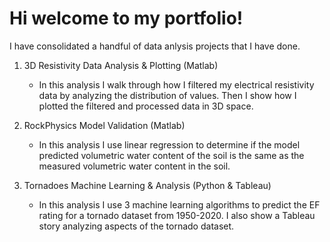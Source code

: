 # Hi welcome to my portfolio!

I have consolidated a handful of data anlysis projects that I have done. 

1. 3D Resistivity Data Analysis & Plotting (Matlab)
    - In this analysis I walk through how I filtered my electrical resistivity data by analyzing the distribution of values. Then I show how I plotted the filtered and processed data in 3D space. 

2. RockPhysics Model Validation (Matlab)
      - In this analysis I use linear regression to determine if the model predicted volumetric water content of the soil is the same as the measured volumetric water content in the soil.

3. Tornadoes Machine Learning & Analysis (Python & Tableau)
    - In this analysis I use 3 machine learning algorithms to predict the EF rating for a tornado dataset from 1950-2020. I also show a Tableau story analyzing aspects of the tornado dataset.
